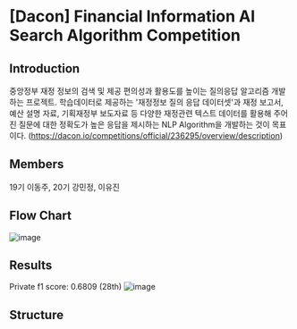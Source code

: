 # [Dacon] Financial Information AI Search Algorithm Competition

## Introduction
중앙정부 재정 정보의 검색 및 제공 편의성과 활용도를 높이는 질의응답 알고리즘 개발하는 프로젝트. 학습데이터로 제공하는 '재정정보 질의 응답 데이터셋'과 재정 보고서, 예산 설명 자료, 기획재정부 보도자료 등 다양한 재정관련 텍스트 데이터를 활용해 주어진 질문에 대한 정확도가 높은 응답을 제시하는 NLP Algorithm을 개발하는 것이 목표이다. (https://dacon.io/competitions/official/236295/overview/description)

## Members
19기 이동주, 20기 강민정, 이유진

## Flow Chart
![image](https://github.com/user-attachments/assets/3951185e-f430-430d-9dae-b1838937e86d)

## Results
Private f1 score: 0.6809 (28th)
![image](https://github.com/user-attachments/assets/941c8d54-2f27-453c-a0de-644427011dbf)

## Structure

